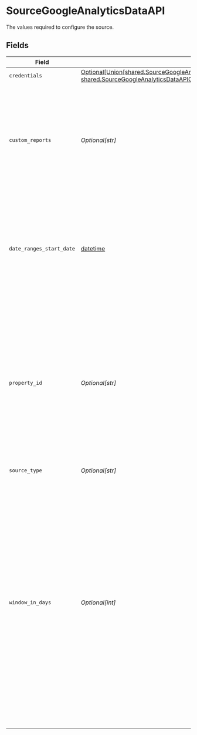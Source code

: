 # SourceGoogleAnalyticsDataAPI

The values required to configure the source.


## Fields

| Field                                                                                                                                                                                                                                                                                                                                                                                                                                                                                                                       | Type                                                                                                                                                                                                                                                                                                                                                                                                                                                                                                                        | Required                                                                                                                                                                                                                                                                                                                                                                                                                                                                                                                    | Description                                                                                                                                                                                                                                                                                                                                                                                                                                                                                                                 | Example                                                                                                                                                                                                                                                                                                                                                                                                                                                                                                                     |
| --------------------------------------------------------------------------------------------------------------------------------------------------------------------------------------------------------------------------------------------------------------------------------------------------------------------------------------------------------------------------------------------------------------------------------------------------------------------------------------------------------------------------- | --------------------------------------------------------------------------------------------------------------------------------------------------------------------------------------------------------------------------------------------------------------------------------------------------------------------------------------------------------------------------------------------------------------------------------------------------------------------------------------------------------------------------- | --------------------------------------------------------------------------------------------------------------------------------------------------------------------------------------------------------------------------------------------------------------------------------------------------------------------------------------------------------------------------------------------------------------------------------------------------------------------------------------------------------------------------- | --------------------------------------------------------------------------------------------------------------------------------------------------------------------------------------------------------------------------------------------------------------------------------------------------------------------------------------------------------------------------------------------------------------------------------------------------------------------------------------------------------------------------- | --------------------------------------------------------------------------------------------------------------------------------------------------------------------------------------------------------------------------------------------------------------------------------------------------------------------------------------------------------------------------------------------------------------------------------------------------------------------------------------------------------------------------- |
| `credentials`                                                                                                                                                                                                                                                                                                                                                                                                                                                                                                               | [Optional[Union[shared.SourceGoogleAnalyticsDataAPICredentialsAuthenticateViaGoogleOauth, shared.SourceGoogleAnalyticsDataAPICredentialsServiceAccountKeyAuthentication]]](undefined/models/shared/sourcegoogleanalyticsdataapicredentials.md)                                                                                                                                                                                                                                                                              | :heavy_minus_sign:                                                                                                                                                                                                                                                                                                                                                                                                                                                                                                          | Credentials for the service                                                                                                                                                                                                                                                                                                                                                                                                                                                                                                 |                                                                                                                                                                                                                                                                                                                                                                                                                                                                                                                             |
| `custom_reports`                                                                                                                                                                                                                                                                                                                                                                                                                                                                                                            | *Optional[str]*                                                                                                                                                                                                                                                                                                                                                                                                                                                                                                             | :heavy_minus_sign:                                                                                                                                                                                                                                                                                                                                                                                                                                                                                                          | A JSON array describing the custom reports you want to sync from Google Analytics. See <a href="https://docs.airbyte.com/integrations/sources/google-analytics-data-api/#custom-reports">the documentation</a> for more information about the exact format you can use to fill out this field.                                                                                                                                                                                                                              |                                                                                                                                                                                                                                                                                                                                                                                                                                                                                                                             |
| `date_ranges_start_date`                                                                                                                                                                                                                                                                                                                                                                                                                                                                                                    | [datetime](https://docs.python.org/3/library/datetime.html#datetime-objects)                                                                                                                                                                                                                                                                                                                                                                                                                                                | :heavy_check_mark:                                                                                                                                                                                                                                                                                                                                                                                                                                                                                                          | The start date from which to replicate report data in the format YYYY-MM-DD. Data generated before this date will not be included in the report. Not applied to custom Cohort reports.                                                                                                                                                                                                                                                                                                                                      | 2021-01-01                                                                                                                                                                                                                                                                                                                                                                                                                                                                                                                  |
| `property_id`                                                                                                                                                                                                                                                                                                                                                                                                                                                                                                               | *Optional[str]*                                                                                                                                                                                                                                                                                                                                                                                                                                                                                                             | :heavy_check_mark:                                                                                                                                                                                                                                                                                                                                                                                                                                                                                                          | The Property ID is a unique number assigned to each property in Google Analytics, found in your GA4 property URL. This ID allows the connector to track the specific events associated with your property. Refer to the <a href='https://developers.google.com/analytics/devguides/reporting/data/v1/property-id#what_is_my_property_id'>Google Analytics documentation</a> to locate your property ID.                                                                                                                     | 1738294                                                                                                                                                                                                                                                                                                                                                                                                                                                                                                                     |
| `source_type`                                                                                                                                                                                                                                                                                                                                                                                                                                                                                                               | *Optional[str]*                                                                                                                                                                                                                                                                                                                                                                                                                                                                                                             | :heavy_check_mark:                                                                                                                                                                                                                                                                                                                                                                                                                                                                                                          | N/A                                                                                                                                                                                                                                                                                                                                                                                                                                                                                                                         |                                                                                                                                                                                                                                                                                                                                                                                                                                                                                                                             |
| `window_in_days`                                                                                                                                                                                                                                                                                                                                                                                                                                                                                                            | *Optional[int]*                                                                                                                                                                                                                                                                                                                                                                                                                                                                                                             | :heavy_minus_sign:                                                                                                                                                                                                                                                                                                                                                                                                                                                                                                          | The interval in days for each data request made to the Google Analytics API. A larger value speeds up data sync, but increases the chance of data sampling, which may result in inaccuracies. We recommend a value of 1 to minimize sampling, unless speed is an absolute priority over accuracy. Acceptable values range from 1 to 364. Does not apply to custom Cohort reports. More information is available in <a href="https://docs.airbyte.com/integrations/sources/google-analytics-data-api">the documentation</a>. | 30                                                                                                                                                                                                                                                                                                                                                                                                                                                                                                                          |
